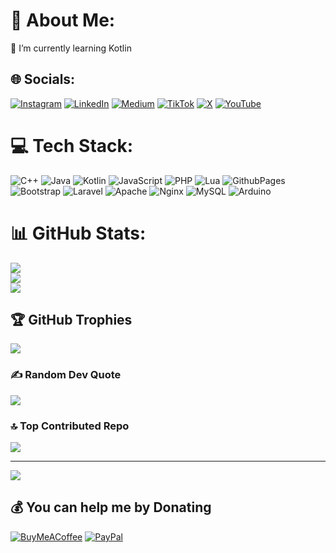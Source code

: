 # 💫 About Me:
🌱 I’m currently learning Kotlin


## 🌐 Socials:
[![Instagram](https://img.shields.io/badge/Instagram-%23E4405F.svg?logo=Instagram&logoColor=white)](https://instagram.com/divarvian) [![LinkedIn](https://img.shields.io/badge/LinkedIn-%230077B5.svg?logo=linkedin&logoColor=white)](https://linkedin.com/in/divarvian) [![Medium](https://img.shields.io/badge/Medium-12100E?logo=medium&logoColor=white)](https://medium.com/@divarvian) [![TikTok](https://img.shields.io/badge/TikTok-%23000000.svg?logo=TikTok&logoColor=white)](https://tiktok.com/@divarvian) [![X](https://img.shields.io/badge/X-black.svg?logo=X&logoColor=white)](https://x.com/divarvian) [![YouTube](https://img.shields.io/badge/YouTube-%23FF0000.svg?logo=YouTube&logoColor=white)](https://youtube.com/@divarvian) 

# 💻 Tech Stack:
![C++](https://img.shields.io/badge/c++-%2300599C.svg?style=flat-square&logo=c%2B%2B&logoColor=white) ![Java](https://img.shields.io/badge/java-%23ED8B00.svg?style=flat-square&logo=openjdk&logoColor=white) ![Kotlin](https://img.shields.io/badge/kotlin-%237F52FF.svg?style=flat-square&logo=kotlin&logoColor=white) ![JavaScript](https://img.shields.io/badge/javascript-%23323330.svg?style=flat-square&logo=javascript&logoColor=%23F7DF1E) ![PHP](https://img.shields.io/badge/php-%23777BB4.svg?style=flat-square&logo=php&logoColor=white) ![Lua](https://img.shields.io/badge/lua-%232C2D72.svg?style=flat-square&logo=lua&logoColor=white) ![GithubPages](https://img.shields.io/badge/github%20pages-121013?style=flat-square&logo=github&logoColor=white) ![Bootstrap](https://img.shields.io/badge/bootstrap-%238511FA.svg?style=flat-square&logo=bootstrap&logoColor=white) ![Laravel](https://img.shields.io/badge/laravel-%23FF2D20.svg?style=flat-square&logo=laravel&logoColor=white) ![Apache](https://img.shields.io/badge/apache-%23D42029.svg?style=flat-square&logo=apache&logoColor=white) ![Nginx](https://img.shields.io/badge/nginx-%23009639.svg?style=flat-square&logo=nginx&logoColor=white) ![MySQL](https://img.shields.io/badge/mysql-4479A1.svg?style=flat-square&logo=mysql&logoColor=white) ![Arduino](https://img.shields.io/badge/-Arduino-00979D?style=flat-square&logo=Arduino&logoColor=white)
# 📊 GitHub Stats:
![](https://github-readme-stats.vercel.app/api?username=divarvian&theme=dark&hide_border=false&include_all_commits=true&count_private=true)<br/>
![](https://github-readme-streak-stats.herokuapp.com/?user=divarvian&theme=dark&hide_border=false)<br/>
![](https://github-readme-stats.vercel.app/api/top-langs/?username=divarvian&theme=dark&hide_border=false&include_all_commits=true&count_private=true&layout=compact)

## 🏆 GitHub Trophies
![](https://github-profile-trophy.vercel.app/?username=divarvian&theme=radical&no-frame=false&no-bg=true&margin-w=4)

### ✍️ Random Dev Quote
![](https://quotes-github-readme.vercel.app/api?type=vetical&theme=radical)

### 🔝 Top Contributed Repo
![](https://github-contributor-stats.vercel.app/api?username=divarvian&limit=5&theme=dark&combine_all_yearly_contributions=true)

---
[![](https://visitcount.itsvg.in/api?id=divarvian&icon=2&color=0)](https://visitcount.itsvg.in)

  ## 💰 You can help me by Donating
  [![BuyMeACoffee](https://img.shields.io/badge/Buy%20Me%20a%20Coffee-ffdd00?style=for-the-badge&logo=buy-me-a-coffee&logoColor=black)](https://buymeacoffee.com/divarvian) [![PayPal](https://img.shields.io/badge/PayPal-00457C?style=for-the-badge&logo=paypal&logoColor=white)](https://paypal.me/divarvian) 

  
<!-- Proudly created with GPRM ( https://gprm.itsvg.in ) -->
